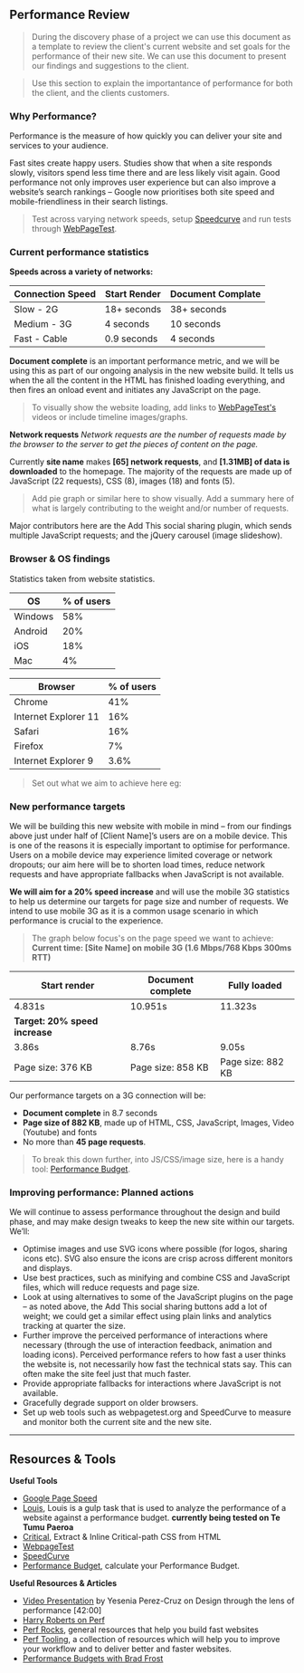 ## Performance Review

> During the discovery phase of a project we can use this document as a template to review the client's current website and set goals for the performance of their new site. We can use this document to present our findings and suggestions to the client.



> Use this section to explain the importantance of performance for both the client, and the clients customers.
### Why Performance?

Performance is the measure of how quickly you can deliver your site and services to your audience.

Fast sites create happy users. Studies show that when a site responds slowly, visitors spend less time there and are less likely visit again. Good performance not only improves user experience but can also improve a website’s search rankings – Google now prioritises both site speed and mobile-friendliness in their search listings.


> Test across varying network speeds, setup [Speedcurve](https://speedcurve.com/) and run tests through [WebPageTest](http://www.webpagetest.org/).
### Current performance statistics

**Speeds across a variety of networks:**

| Connection Speed | Start Render | Document Complate |
|---------|-----------|---------|
| Slow - 2G | 18+ seconds | 38+ seconds |
| Medium - 3G | 4 seconds | 10 seconds |
| Fast - Cable | 0.9 seconds | 4 seconds |

**Document complete** is an important performance metric, and we will be using this as part of our ongoing analysis in the new website build. It tells us when the all the content in the HTML has finished loading everything, and then fires an onload event and initiates any JavaScript on the page.

> To visually show the website loading, add links to [WebPageTest's](http://www.webpagetest.org/) videos or include timeline images/graphs.

**Network requests**
*Network requests are the number of requests made by the browser to the server to get the pieces of content on the page.*

Currently **site name** makes **[65] network requests**, and **[1.31MB] of data is downloaded** to the homepage. The majority of the requests are made up of JavaScript (22 requests), CSS (8), images (18) and fonts (5).

> Add pie graph or similar here to show visually.
> Add a summary here of what is largely contributing to the weight and/or number of requests.

Major contributors here are the Add This social sharing plugin, which sends multiple JavaScript requests; and the jQuery carousel (image slideshow).


### Browser & OS findings

Statistics taken from website statistics.

| OS | % of users |
|---------|-----------|
| Windows | 58% |
| Android | 20% |
| iOS | 18% |
| Mac | 4% |

| Browser | % of users |
|---------|-----------|
| Chrome | 41% |
| Internet Explorer 11 | 16% |
| Safari | 16% |
| Firefox | 7% |
| Internet Explorer 9 | 3.6% |

> Set out what we aim to achieve here eg:
### New performance targets

We will be building this new website with mobile in mind – from our findings above just under half of [Client Name]’s users are on a mobile device. This is one of the reasons it is especially important to optimise for performance. Users on a mobile device may experience limited coverage or network dropouts; our aim here will be to shorten load times, reduce network requests and have appropriate fallbacks when JavaScript is not available.

**We will aim for a 20% speed increase** and will use the mobile 3G statistics to help us determine our targets for page size and number of requests. We intend to use mobile 3G as it is a common usage scenario in which performance is crucial to the experience.

> The graph below focus's on the page speed we want to achieve:
**Current time: [Site Name] on mobile 3G (1.6 Mbps/768 Kbps 300ms RTT)**

| Start render | Document complete | Fully loaded |
|---------|-----------|-----------|
| 4.831s | 10.951s | 11.323s |
| **Target: 20% speed increase** |
| 3.86s | 8.76s | 9.05s |
| Page size: 376 KB | Page size: 858 KB | Page size: 882 KB |

Our performance targets on a 3G connection will be:
- **Document complete** in 8.7 seconds
- **Page size of 882 KB**, made up of HTML, CSS, JavaScript, Images, Video (Youtube) and fonts
- No more than **45 page requests**.

> To break this down further, into JS/CSS/image size, here is a handy tool: [Performance Budget](http://www.performancebudget.io/).

### Improving performance: Planned actions

We will continue to assess performance throughout the design and build phase, and may make design tweaks to keep the new site within our targets. We’ll:

- Optimise images and use SVG icons where possible (for logos, sharing icons etc). SVG also ensure the icons are crisp across different monitors and displays.
- Use best practices, such as minifying and combine CSS and JavaScript files, which will reduce requests and page size.
- Look at using alternatives to some of the JavaScript plugins on the page – as noted above, the Add This social sharing buttons add a lot of weight; we could get a similar effect using plain links and analytics tracking at quarter the size.
- Further improve the perceived performance of interactions where necessary (through the use of interaction feedback, animation and loading icons). Perceived performance refers to how fast a user thinks the website is, not necessarily how fast the technical stats say. This can often make the site feel just that much faster.
- Provide appropriate fallbacks for interactions where JavaScript is not available.
- Gracefully degrade support on older browsers.
- Set up web tools such as webpagetest.org and SpeedCurve to measure and monitor both the current site and the new site.

---

## Resources & Tools

**Useful Tools**
- [Google Page Speed](https://developers.google.com/speed/pagespeed/)
- [Louis](https://github.com/AvraamMavridis/gulp-louis), Louis is a gulp task that is used to analyze the performance of a website against a performance budget. **currently being tested on Te Tumu Paeroa**
- [Critical](https://www.npmjs.com/package/critical), Extract & Inline Critical-path CSS from HTML
- [WebpageTest](http://www.webpagetest.org/)
- [SpeedCurve](https://speedcurve.com/)
- [Performance Budget](http://www.performancebudget.io/), calculate your Performance Budget.

**Useful Resources & Articles**
- [Video Presentation](https://vimeo.com/135448379) by Yesenia Perez-Cruz on Design through the lens of performance [42:00]
- [Harry Roberts on Perf](http://csswizardry.com/2013/01/front-end-performance-for-web-designers-and-front-end-developers/)
- [Perf Rocks](http://perf.rocks/), general resources that help you build fast websites
- [Perf Tooling](http://www.perf-tooling.today/), a collection of resources which will help you to improve your workflow and to deliver better and faster websites.
- [Performance Budgets with Brad Frost](http://bradfrost.com/blog/post/performance-budget-builder/)
